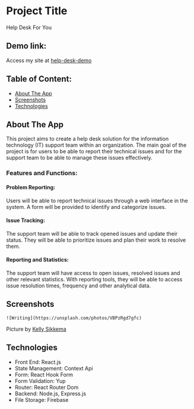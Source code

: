 # Project Title
Help Desk For You

## Demo link:
Access my site at [help-desk-demo](https://fimple-bootcamp-final-case.vercel.app/)

## Table of Content:

- [About The App](#about-the-app)
- [Screenshots](#screenshots)
- [Technologies](#technologies)


## About The App
This project aims to create a help desk solution for the information technology (IT) support team within an organization. The main goal of the project is for users to be able to report their technical issues and for the support team to be able to manage these issues effectively.

### Features and Functions:

#### Problem Reporting:

Users will be able to report technical issues through a web interface in the system.
A form will be provided to identify and categorize issues.

#### Issue Tracking:

The support team will be able to track opened issues and update their status.
They will be able to prioritize issues and plan their work to resolve them.

#### Reporting and Statistics:

The support team will have access to open issues, resolved issues and other relevant statistics.
With reporting tools, they will be able to access issue resolution times, frequency and other analytical data.

## Screenshots

`![Writing](https://unsplash.com/photos/VBPzRgd7gfc)`

Picture by [Kelly Sikkema](https://unsplash.com/@kellysikkema)

## Technologies
- Front End: React.js
- State Management: Context Api
- Form: React Hook Form
- Form Validation: Yup
- Router: React Router Dom
- Backend: Node.js, Express.js
- File Storage: Firebase 


